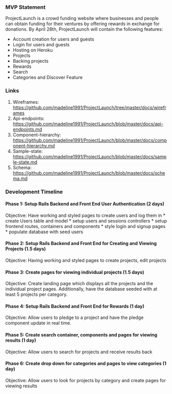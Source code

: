 ### MVP Statement
ProjectLaunch is a crowd funding website where businesses and people can obtain funding for their ventures by offering rewards in exchange for donations. By April 28th, ProjectLaunch will contain the following features:
  + Account creation for users and guests
  + Login for users and guests
  + Hosting on Heroku
  + Projects
  + Backing projects
  + Rewards
  + Search
  + Categories and Discover Feature

### Links
  1. Wireframes: https://github.com/madeline1991/ProjectLaunch/tree/master/docs/wireframes
  2. Api-endpoints: https://github.com/madeline1991/ProjectLaunch/blob/master/docs/api-endpoints.md
  3. Component-hierarchy:
  https://github.com/madeline1991/ProjectLaunch/blob/master/docs/component-hierarchy.md
  4. Sample-state:
  https://github.com/madeline1991/ProjectLaunch/blob/master/docs/sample-state.md
  5. Schema: https://github.com/madeline1991/ProjectLaunch/blob/master/docs/schema.md

### Development Timeline

#### Phase 1: Setup Rails Backend and Front End User Authentication (2 days)
  Objective: Have working and styled pages to create users and log them in
    * create Users table and model
    * setup users and sessions controllers
    * setup frontend routes, containers and components
    * style login and signup pages
    * populate database with seed users

#### Phase 2: Setup Rails Backend and Front End for Creating and Viewing Projects (1.5 days)
  Objective: Having working and styled pages to create projects, edit projects

#### Phase 3: Create pages for viewing individual projects (1.5 days)
  Objective: Create landing page which displays all the projects and the individual project pages. Additionally, have the database seeded with at least 5 projects per category.

#### Phase 4: Setup Rails Backend and Front End for Rewards (1 day)
  Objective: Allow users to pledge to a project and have the pledge component update in real time.

#### Phase 5: Create search container, components and pages for viewing results (1 day)
  Objective: Allow users to search for projects and receive results back

#### Phase 6: Create drop down for categories and pages to view categories (1 day)
  Objective: Allow users to look for projects by category and create pages for viewing results
